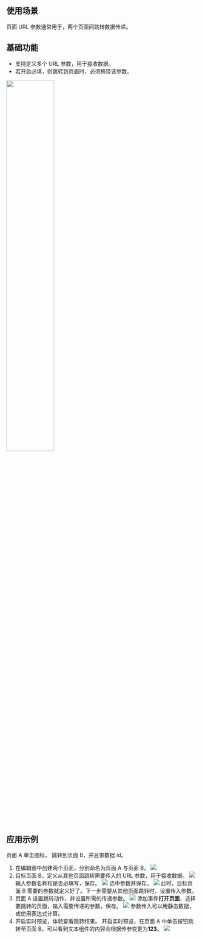 ## 使用场景

页面 URL 参数通常用于，两个页面间跳转数据传递。

## 基础功能

- 支持定义多个 URL 参数，用于接收数据。
- 若开启必填，则跳转到页面时，必须携带该参数。

<img src="https://qcloudimg.tencent-cloud.cn/raw/7a504ffed62a8ff2ccd41c7d1d003fa1.png" style = "width:50%;display: inline-block">

## 应用示例

页面 A 单击图标， 跳转到页面 B，并且带数据 id。

1. 在编辑器中创建两个页面，分别命名为页面 A 与页面 B。
   <img src="https://qcloudimg.tencent-cloud.cn/raw/31d56f682cd5eacf4a312f936ad4c717.png" style="display:inline-block"><br>
2. 目标页面 B，定义从其他页面跳转需要传入的 URL 参数，用于接收数据。
   ![](https://qcloudimg.tencent-cloud.cn/raw/5065fffc0687a62c65a3b4c7ee03045a.png)
   输入参数名称和是否必填写，保存。
   ![](https://qcloudimg.tencent-cloud.cn/raw/41a884c9d98121b4ccb877db9258568c.png)
   选中参数并保存。
   ![](https://qcloudimg.tencent-cloud.cn/raw/46bde3b8d7568c56ea135fc975f03ed7.png)
   此时，目标页面 B 需要的参数就定义好了。下一步需要从其他页面跳转时，设置传入参数。
3. 页面 A 设置跳转动作，并设置所需的传递参数。
   ![](https://qcloudimg.tencent-cloud.cn/raw/d2950b5877e468019100c3d18d32a553.png)
   添加事件**打开页面**，选择要跳转的页面，输入需要传递的参数，保存。
   ![](https://qcloudimg.tencent-cloud.cn/raw/2b7f55153a26072b72998ad45c1a37b4.png)
   参数传入可以用静态数据，或使用表达式计算。
4. 开启实时预览，体验查看跳转结果。
   开启实时预览，在页面 A 中单击按钮跳转至页面 B，可以看到文本组件的内容会根据传参变更为**123**。
   ![](https://qcloudimg.tencent-cloud.cn/raw/96ade3f2523f54ed23f981d0643d8207.png)
